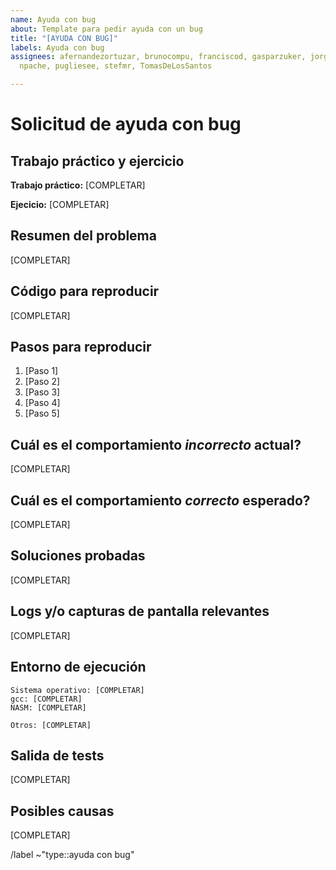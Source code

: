 ```yaml
---
name: Ayuda con bug
about: Template para pedir ayuda con un bug
title: "[AYUDA CON BUG]"
labels: Ayuda con bug
assignees: afernandezortuzar, brunocompu, franciscod, gasparzuker, jorgecszabo, makobot-sh,
  npache, pugliesee, stefmr, TomasDeLosSantos

---
```


<!---
POR FAVOR LEER!
Antes de consultar, por favor buscar en el Discord de la materia si no se respondió una pregunta similar. 
Si la pregunta se puede abstraer del detalle del código, enviarla al servidor de Discord donde recibirán respuesta más rápido.
--->

# Solicitud de ayuda con bug

## Trabajo práctico y ejercicio
<!-- Indicar el trabajo práctico y número de ejercicio a consultar. -->
**Trabajo práctico:** [COMPLETAR]

**Ejecicio:** [COMPLETAR]

## Resumen del problema
<!-- Resumir el comportamiento inesperado que no están pudiendo resolver -->
[COMPLETAR]

## Código para reproducir
<!-- Linkear a archivo del proyecto con código para reproducir el error o proveer snippet de código para reproducir el error e indicar como utilizarlo. -->
<!-- Se puede linkear linas específicas de código abriendo el archivo relevante en la interfaz web del repositorio y haciendo click en el número de linea, luego copiando la URL de la página. -->
[COMPLETAR]

## Pasos para reproducir
<!-- Describir de manera clara y concisa los pasos necesarios para reproducir. -->
1. [Paso 1]
2. [Paso 2]
3. [Paso 3]
4. [Paso 4]
5. [Paso 5]

## Cuál es el comportamiento *incorrecto* actual?
<!-- Describir el comportamiento actual del sistema o función al seguir los pasos indicados anteriormente. -->
[COMPLETAR]

## Cuál es el comportamiento *correcto* esperado?
<!-- Describir el comportamiento esperado del sistema o función al seguir los pasos indicados anteriormente. -->
[COMPLETAR]

## Soluciones probadas
<!-- Describir pasos que hayan tomado para intentar solucionar el comportamiento y que efecto tuvieron. -->
[COMPLETAR]

## Logs y/o capturas de pantalla relevantes
<!-- De ser relevantes incluir screenshots para ilustrar el error.  -->
<!-- Pegar logs de error (de valgrind, nasm) o indicar la excepción que esté ocurriendo con detalle de los valores de registros --> 
<!-- En vez de pegar los logs también pueden crear un snippet usando el boton `+` de la barra superior de gitlab > submenú Gitlab > New snippet -->
[COMPLETAR]


## Entorno de ejecución
<!-- Listar información relevante de entorno de ejecución, especialmente sistema operativo (Ubuntu versión x, WSL, mac, etc) y versión de gcc y nasm (`gcc --version`, `nasm --version`). -->
```
Sistema operativo: [COMPLETAR]
gcc: [COMPLETAR]
NASM: [COMPLETAR]

Otros: [COMPLETAR]
```

## Salida de tests
<!-- De haber sido provistos, pegar o describir la salida de los tests de la cátedra para el trabajo actual. -->
<!-- Omitir si ya fue provisto en un punto anterior. -->
<!-- CORRER LOS TESTS CON VALGRIND. -->
[COMPLETAR]

## Posibles causas
<!-- Si tienen una sospecha o certeza respecto a qué parte del código puede estar causando el comportamiento, linkearlo acá. Se puede linkear linas específicas de código abriendo el archivo relevante en la interfaz web del repositorio y haciendo click en el número de linea, luego copiando la URL de la página. -->
[COMPLETAR]

/label ~"type::ayuda con bug"
